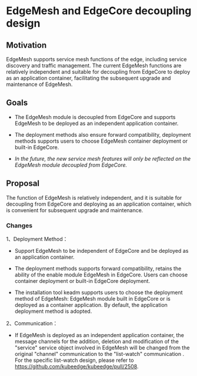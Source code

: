# EdgeMesh and EdgeCore decoupling design

## Motivation

EdgeMesh supports service mesh functions of the edge, including service discovery and traffic management. The current EdgeMesh functions are relatively independent and suitable for decoupling from EdgeCore to deploy as an application container, facilitating the subsequent upgrade and maintenance of EdgeMesh.

## Goals

- The EdgeMesh module is decoupled from EdgeCore and supports EdgeMesh to be deployed as an independent application container.

- The deployment methods also ensure forward compatibility, deployment methods supports users to choose EdgeMesh container deployment or built-in EdgeCore.

- *In the future, the new service mesh features will only be reflected on the EdgeMesh module decoupled from EdgeCore.*

## Proposal

The function of EdgeMesh is relatively independent, and it is suitable for decoupling from EdgeCore and deploying as an application container, which is convenient for subsequent upgrade and maintenance.

### Changes

1、Deployment Method：

- Support EdgeMesh to be independent of EdgeCore and be deployed as an application container.

- The deployment methods supports forward compatibility, retains the ability of the enable module EdgeMesh in EdgeCore. Users can choose container deployment or built-in EdgeCore deployment.

- The installation tool keadm supports users to choose the deployment method of EdgeMesh: EdgeMesh module built in EdgeCore or  is deployed as a container application. By default, the application deployment method is adopted.

2、Communication：

- If EdgeMesh is deployed as an independent application container, the message channels for the addition, deletion and modification of the "service" service object involved in EdgeMesh will be changed from the original "channel" communication to the "list-watch" communication . For the specific list-watch design, please refer to https://github.com/kubeedge/kubeedge/pull/2508.
